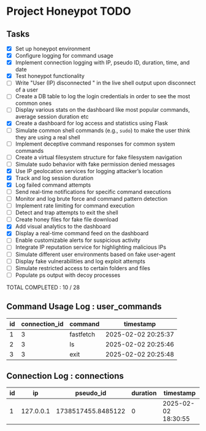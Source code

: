 # Project Honeypot TODO

## Tasks
- [x] Set up honeypot environment
- [x] Configure logging for command usage
- [x] Implement connection logging with IP, pseudo ID, duration, time, and date
- [x] Test honeypot functionality
- [ ] Write "User (IP) disconnected " in the live shell output upon disconnect of a user
- [ ] Create a DB table to log the login credentials in order to see the most common ones
- [ ] Display various stats on the dashboard like most popular commands, average session duration etc
- [x] Create a dashboard for log access and statistics using Flask
- [ ] Simulate common shell commands (e.g., `sudo`) to make the user think they are using a real shell
- [ ] Implement deceptive command responses for common system commands
- [ ] Create a virtual filesystem structure for fake filesystem navigation
- [ ] Simulate sudo behavior with fake permission denied messages
- [x] Use IP geolocation services for logging attacker’s location
- [x] Track and log session duration
- [x] Log failed command attempts
- [ ] Send real-time notifications for specific command executions
- [ ] Monitor and log brute force and command pattern detection
- [ ] Implement rate limiting for command execution
- [ ] Detect and trap attempts to exit the shell
- [ ] Create honey files for fake file download
- [x] Add visual analytics to the dashboard
- [x] Display a real-time command feed on the dashboard
- [ ] Enable customizable alerts for suspicious activity
- [ ] Integrate IP reputation service for highlighting malicious IPs
- [ ] Simulate different user environments based on fake user-agent
- [ ] Display fake vulnerabilities and log exploit attempts
- [ ] Simulate restricted access to certain folders and files
- [ ] Populate ps output with decoy processes

TOTAL COMPLETED : 10 / 28

## Command Usage Log : user_commands

| id | connection_id | command   | timestamp           |
|----|---------------|-----------|---------------------|
| 1  | 3             | fastfetch | 2025-02-02 20:25:37 |
| 2  | 3             | ls        | 2025-02-02 20:25:46 |
| 3  | 3             | exit      | 2025-02-02 20:25:48 |

## Connection Log : connections

| id | ip        | pseudo_id           | duration | timestamp           |
|----|-----------|---------------------|----------|---------------------|
| 1  | 127.0.0.1 | 1738517455.8485122  | 0        | 2025-02-02 18:30:55 |


